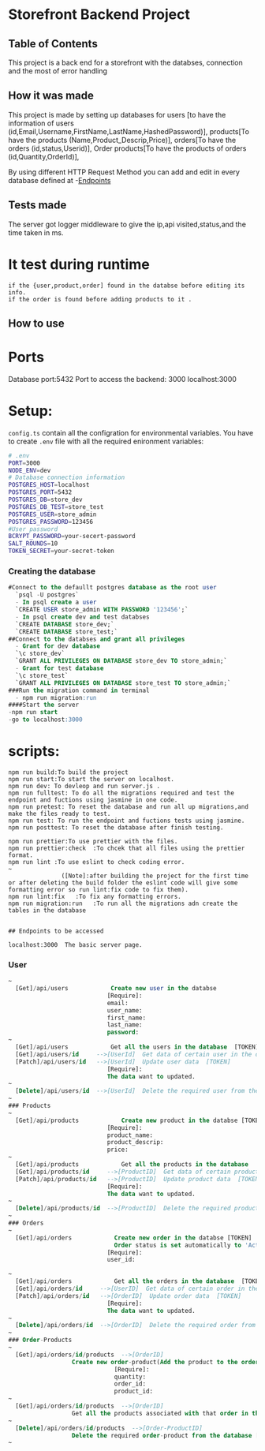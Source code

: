 # Storefront Backend Project

## Table of Contents

This project is a back end for a storefront with the databses, connection and the most of error handling

## How it was made

This project is made by setting up databases for
users [to have the information of users (id,Email,Username,FirstName,LastName,HashedPassword)],
products[To have the products (Name,Product_Descrip,Price)],
orders[To have the orders (id,status,Userid)],
Order products[To have the products of orders (id,Quantity,OrderId)],

By using different HTTP Request Method you can add and edit in every database defined at -[Endpoints](#Endpoints-to-be-accessed)

## Tests made

The server got logger middleware to give the ip,api visited,status,and the time taken in ms.

# It test during runtime

    if the {user,product,order] found in the databse before editing its info.
    if the order is found before adding products to it .

## How to use

# Ports

Database port:5432
Port to access the backend: 3000
localhost:3000

# Setup:

`config.ts` contain all the configration for environmental variables.
You have to create `.env` file with all the required enironment variables:

```bash
# .env
PORT=3000
NODE_ENV=dev
# Database connection information
POSTGRES_HOST=localhost
POSTGRES_PORT=5432
POSTGRES_DB=store_dev
POSTGRES_DB_TEST=store_test
POSTGRES_USER=store_admin
POSTGRES_PASSWORD=123456
#User password
BCRYPT_PASSWORD=your-secert-password
SALT_ROUNDS=10
TOKEN_SECRET=your-secret-token
```

### Creating the database

```sql
#Connect to the defaullt postgres database as the root user
  `psql -U postgres`
  - In psql create a user
  `CREATE USER store_admin WITH PASSWORD '123456';`
  - In psql create dev and test databses
  `CREATE DATABASE store_dev;`
  `CREATE DATABASE store_test;`
##Connect to the databses and grant all privileges
  - Grant for dev database
  `\c store_dev`
  `GRANT ALL PRIVILEGES ON DATABASE store_dev TO store_admin;`
  - Grant for test database
  `\c store_test`
  `GRANT ALL PRIVILEGES ON DATABASE store_test TO store_admin;`
###Run the migration command in terminal
  - npm run migration:run
####Start the server
-npm run start
-go to localhost:3000

```

# scripts:

```
npm run build:To build the project
npm run start:To start the server on localhost.
npm run dev: To devleop and run server.js .
npm run fulltest: To do all the migrations required and test the endpoint and fuctions using jasmine in one code.
npm run pretest: To reset the database and run all up migrations,and make the files ready to test.
npm run test: To run the endpoint and fuctions tests using jasmine.
npm run posttest: To reset the database after finish testing.

npm run prettier:To use prettier with the files.
npm run prettier:check  :To chcek that all files using the prettier format.
npm run lint :To use eslint to check coding error.
~
               ([Note]:after building the project for the first time or after deleting the build folder the eslint code will give some formatting error so run lint:fix code to fix them).
npm run lint:fix   :To fix any formatting errors.
npm run migration:run   :To run all the migrations adn create the tables in the database


## Endpoints to be accessed

localhost:3000  The basic server page.
```

### User

```sql
~
  [Get]/api/users            Create new user in the databse
                            [Require]:
                            email:
                            user_name:
                            first_name:
                            last_name:
                            password:
~
  [Get]/api/users            Get all the users in the database  [TOKEN]
  [Get]/api/users/id     -->[UserId]  Get data of certain user in the database [TOKEN]
  [Patch]/api/users/id   -->[UserId]  Update user data  [TOKEN]
                            [Require]:
                            The data want to updated.
~
  [Delete]/api/users/id  -->[UserId]  Delete the required user from the database [TOKEN]
~
### Products
~
  [Get]/api/products            Create new product in the databse [TOKEN]
                            [Require]:
                            product_name:
                            product_descrip:
                            price:
~
  [Get]/api/products            Get all the products in the database
  [Get]/api/products/id     -->[ProductID]  Get data of certain product in the database
  [Patch]/api/products/id   -->[ProductID]  Update product data  [TOKEN]
                            [Require]:
                            The data want to updated.
~
  [Delete]/api/products/id  -->[ProductID]  Delete the required product from the database [TOKEN]
~
### Orders
~
  [Get]/api/orders            Create new order in the databse [TOKEN]
                              Order status is set automatically to 'Active' when created
                            [Require]:
                            user_id:

~
  [Get]/api/orders            Get all the orders in the database  [TOKEN]
  [Get]/api/orders/id     -->[UserID]  Get data of certain order in the database [TOKEN]
  [Patch]/api/orders/id   -->[OrderID]  Update order data  [TOKEN]
                            [Require]:
                            The data want to updated.
~
  [Delete]/api/orders/id  -->[OrderID]  Delete the required order from the database [TOKEN]
~
### Order-Products
~
  [Get]/api/orders/id/products  -->[OrderID]
                  Create new order-product(Add the product to the order) in the databse [TOKEN]
                              [Require]:
                              quantity:
                              order_id:
                              product_id:
~
  [Get]/api/orders/id/products  -->[OrderID]
                  Get all the products associated with that order in the database  [TOKEN]
~
  [Delete]/api/orders/id/products  -->[Order-ProductID]
                  Delete the required order-product from the database [TOKEN]
~





```
